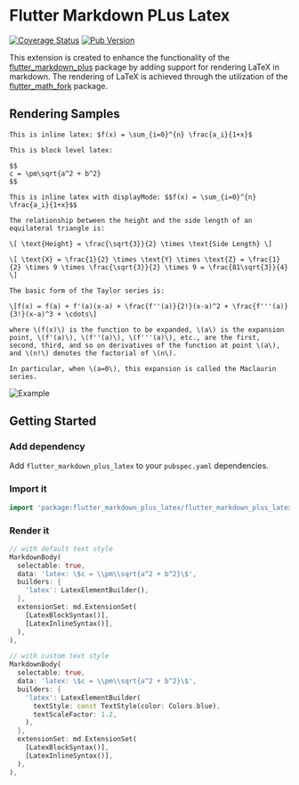 # Flutter Markdown PLus Latex

[![Coverage Status](https://coveralls.io/repos/github/xushengs/flutter_markdown_plus_latex/badge.svg?branch=main)](https://coveralls.io/github/xushengs/flutter_markdown_plus_latex?branch=main) [![Pub Version](https://img.shields.io/pub/v/flutter_markdown_plus_latex)](https://pub.dev/packages/flutter_markdown_plus_latex)

This extension is created to enhance the functionality of the [flutter_markdown_plus](https://pub.dev/packages/flutter_markdown_plus) package by adding support for rendering LaTeX in markdown. The rendering of LaTeX is achieved through the utilization of the [flutter_math_fork](https://pub.dev/packages/flutter_math_fork) package.

## Rendering Samples

```text
This is inline latex: $f(x) = \sum_{i=0}^{n} \frac{a_i}{1+x}$

This is block level latex:

$$
c = \pm\sqrt{a^2 + b^2}
$$

This is inline latex with displayMode: $$f(x) = \sum_{i=0}^{n} \frac{a_i}{1+x}$$

The relationship between the height and the side length of an equilateral triangle is:

\[ \text{Height} = \frac{\sqrt{3}}{2} \times \text{Side Length} \]

\[ \text{X} = \frac{1}{2} \times \text{Y} \times \text{Z} = \frac{1}{2} \times 9 \times \frac{\sqrt{3}}{2} \times 9 = \frac{81\sqrt{3}}{4} \]

The basic form of the Taylor series is:

\[f(x) = f(a) + f'(a)(x-a) + \frac{f''(a)}{2!}(x-a)^2 + \frac{f'''(a)}{3!}(x-a)^3 + \cdots\]

where \(f(x)\) is the function to be expanded, \(a\) is the expansion point, \(f'(a)\), \(f''(a)\), \(f'''(a)\), etc., are the first, second, third, and so on derivatives of the function at point \(a\), and \(n!\) denotes the factorial of \(n\).

In particular, when \(a=0\), this expansion is called the Maclaurin series.
```

![Example](https://github.com/xushengs/flutter_markdown_plus_latex/raw/main/doc/img/demo.jpg)

## Getting Started

### Add dependency

Add `flutter_markdown_plus_latex` to your `pubspec.yaml` dependencies.

### Import it

```dart
import 'package:flutter_markdown_plus_latex/flutter_markdown_plus_latex.dart';
```

### Render it

```dart
// with default text style
MarkdownBody(
  selectable: true,
  data: 'latex: \$c = \\pm\\sqrt{a^2 + b^2}\$',
  builders: {
    'latex': LatexElementBuilder(),
  },
  extensionSet: md.ExtensionSet(
    [LatexBlockSyntax()],
    [LatexInlineSyntax()],
  ),
),

// with custom text style
MarkdownBody(
  selectable: true,
  data: 'latex: \$c = \\pm\\sqrt{a^2 + b^2}\$',
  builders: {
    'latex': LatexElementBuilder(
      textStyle: const TextStyle(color: Colors.blue),
      textScaleFactor: 1.2,
    ),
  },
  extensionSet: md.ExtensionSet(
    [LatexBlockSyntax()],
    [LatexInlineSyntax()],
  ),
),
```
